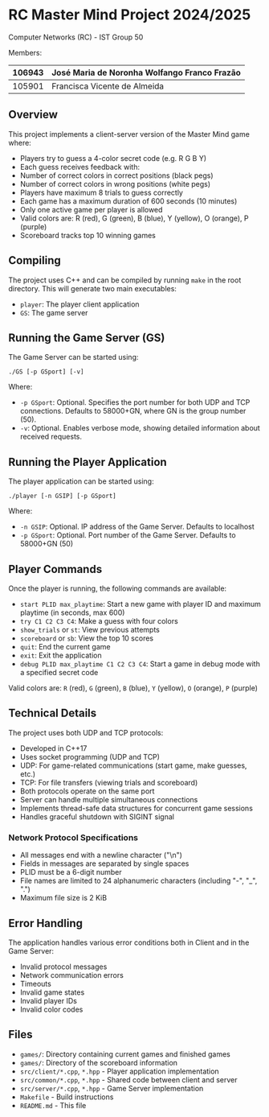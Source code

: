 # RC Master Mind Project 2024/2025

Computer Networks (RC) - IST
Group 50

Members:

| 106943 | José Maria de Noronha Wolfango Franco Frazão |
| ------ | -------------------------------------------- |
| 105901 | Francisca Vicente de Almeida                 |

## Overview

This project implements a client-server version of the Master Mind game where:

- Players try to guess a 4-color secret code (e.g. R G B Y)
- Each guess receives feedback with:
- Number of correct colors in correct positions (black pegs)
- Number of correct colors in wrong positions (white pegs)
- Players have maximum 8 trials to guess correctly
- Each game has a maximum duration of 600 seconds (10 minutes)
- Only one active game per player is allowed
- Valid colors are: R (red), G (green), B (blue), Y (yellow), O (orange), P (purple)
- Scoreboard tracks top 10 winning games

## Compiling

The project uses C++ and can be compiled by running `make` in the root directory. This will generate two main executables:

- `player`: The player client application
- `GS`: The game server

## Running the Game Server (GS)

The Game Server can be started using:

```
./GS [-p GSport] [-v]
```

Where:

- `-p GSport`: Optional. Specifies the port number for both UDP and TCP connections. Defaults to 58000+GN, where GN is the group number (50).
- `-v`: Optional. Enables verbose mode, showing detailed information about received requests.

## Running the Player Application

The player application can be started using:

```
./player [-n GSIP] [-p GSport]
```

Where:

- `-n GSIP`: Optional. IP address of the Game Server. Defaults to localhost
- `-p GSport`: Optional. Port number of the Game Server. Defaults to 58000+GN (50)

## Player Commands

Once the player is running, the following commands are available:

- `start PLID max_playtime`: Start a new game with player ID and maximum playtime (in seconds, max 600)
- `try C1 C2 C3 C4`: Make a guess with four colors
- `show_trials` or `st`: View previous attempts
- `scoreboard` or `sb`: View the top 10 scores
- `quit`: End the current game
- `exit`: Exit the application
- `debug PLID max_playtime C1 C2 C3 C4`: Start a game in debug mode with a specified secret code

Valid colors are: `R` (red), `G` (green), `B` (blue), `Y` (yellow), `O` (orange), `P` (purple)

## Technical Details

The project uses both UDP and TCP protocols:

- Developed in C++17
- Uses socket programming (UDP and TCP)
- UDP: For game-related communications (start game, make guesses, etc.)
- TCP: For file transfers (viewing trials and scoreboard)
- Both protocols operate on the same port
- Server can handle multiple simultaneous connections
- Implements thread-safe data structures for concurrent game sessions
- Handles graceful shutdown with SIGINT signal

### Network Protocol Specifications

- All messages end with a newline character ("\n")
- Fields in messages are separated by single spaces
- PLID must be a 6-digit number
- File names are limited to 24 alphanumeric characters (including "-", "\_", ".")
- Maximum file size is 2 KiB

## Error Handling

The application handles various error conditions both in Client and in the Game Server:

- Invalid protocol messages
- Network communication errors
- Timeouts
- Invalid game states
- Invalid player IDs
- Invalid color codes

## Files

- `games/`: Directory containing current games and finished games
- `games/`: Directory of the scoreboard information
- `src/client/*.cpp`, `*.hpp` - Player application implementation
- `src/common/*.cpp`, `*.hpp` - Shared code between client and server
- `src/server/*.cpp`, `*.hpp` - Game Server implementation
- `Makefile` - Build instructions
- `README.md` - This file
